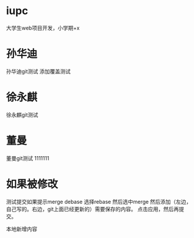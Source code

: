# iupc
大学生web项目开发，小学期+x
# 孙华迪
孙华迪git测试
添加覆盖测试
# 徐永麒
徐永麒git测试
# 董曼
董曼git测试
1111111
# 如果被修改
测试提交如果提示merge debase
选择rebase
然后选中merge
然后添加（左边，自己写的。右边，git上面已经更新的）需要保存的内容。
点击应用，然后再提交。

本地新增内容


